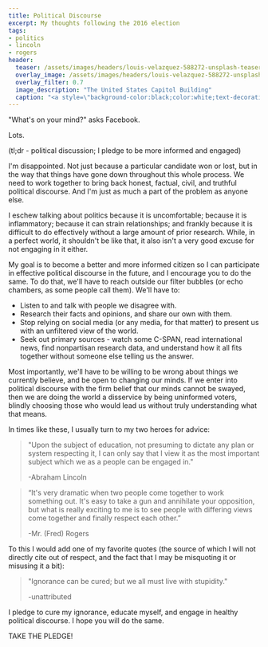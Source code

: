```yaml
---
title: Political Discourse
excerpt: My thoughts following the 2016 election
tags:
- politics
- lincoln
- rogers
header:
  teaser: /assets/images/headers/louis-velazquez-588272-unsplash-teaser.jpg
  overlay_image: /assets/images/headers/louis-velazquez-588272-unsplash.jpg
  overlay_filter: 0.7
  image_description: "The United States Capitol Building"
  caption: "<a style=\"background-color:black;color:white;text-decoration:none;padding:4px 6px;font-family:-apple-system, BlinkMacSystemFont, &quot;San Francisco&quot;, &quot;Helvetica Neue&quot;, Helvetica, Ubuntu, Roboto, Noto, &quot;Segoe UI&quot;, Arial, sans-serif;font-size:12px;font-weight:bold;line-height:1.2;display:inline-block;border-radius:3px;\" href=\"https://unsplash.com/@angelvela?utm_medium=referral&amp;utm_campaign=photographer-credit&amp;utm_content=creditBadge\" target=\"_blank\" rel=\"noopener noreferrer\" title=\"Download free do whatever you want high-resolution photos from Louis Velazquez\"><span style=\"display:inline-block;padding:2px 3px;\"><svg xmlns=\"http://www.w3.org/2000/svg\" style=\"height:12px;width:auto;position:relative;vertical-align:middle;top:-1px;fill:white;\" viewBox=\"0 0 32 32\"><title>unsplash-logo</title><path d=\"M20.8 18.1c0 2.7-2.2 4.8-4.8 4.8s-4.8-2.1-4.8-4.8c0-2.7 2.2-4.8 4.8-4.8 2.7.1 4.8 2.2 4.8 4.8zm11.2-7.4v14.9c0 2.3-1.9 4.3-4.3 4.3h-23.4c-2.4 0-4.3-1.9-4.3-4.3v-15c0-2.3 1.9-4.3 4.3-4.3h3.7l.8-2.3c.4-1.1 1.7-2 2.9-2h8.6c1.2 0 2.5.9 2.9 2l.8 2.4h3.7c2.4 0 4.3 1.9 4.3 4.3zm-8.6 7.5c0-4.1-3.3-7.5-7.5-7.5-4.1 0-7.5 3.4-7.5 7.5s3.3 7.5 7.5 7.5c4.2-.1 7.5-3.4 7.5-7.5z\"></path></svg></span><span style=\"display:inline-block;padding:2px 3px;\">Louis Velazquez</span></a>"
---
```


"What's on your mind?" asks Facebook.

Lots.

(tl;dr - political discussion; I pledge to be more informed and engaged)

<!--more-->

I'm disappointed. Not just because a particular candidate won or lost, but in the way that things have gone down throughout this whole process. We need to work together to bring back honest, factual, civil, and truthful political discourse. And I'm just as much a part of the problem as anyone else.

I eschew talking about politics because it is uncomfortable; because it is inflammatory; because it can strain relationships; and frankly because it is difficult to do effectively without a large amount of prior research. While, in a perfect world, it shouldn't be like that, it also isn't a very good excuse for not engaging in it either.

My goal is to become a better and more informed citizen so I can participate in effective political discourse in the future, and I encourage you to do the same. To do that, we'll have to reach outside our filter bubbles (or echo chambers, as some people call them). We'll have to:

* Listen to and talk with people we disagree with.
* Research their facts and opinions, and share our own with them.
* Stop relying on social media (or any media, for that matter) to present us with an unfiltered view of the world.
* Seek out primary sources - watch some C-SPAN, read international news, find nonpartisan research data, and understand how it all fits together without someone else telling us the answer.

Most importantly, we'll have to be willing to be wrong about things we currently believe, and be open to changing our minds. If we enter into political discourse with the firm belief that our minds cannot be swayed, then we are doing the world a disservice by being uninformed voters, blindly choosing those who would lead us without truly understanding what that means.

In times like these, I usually turn to my two heroes for advice:

> "Upon the subject of education, not presuming to dictate any plan or system respecting it, I can only say that I view it as the most important subject which we as a people can be engaged in."
> <footer> -Abraham Lincoln </footer>

<!-- -->
> “It's very dramatic when two people come together to work something out. It's easy to take a gun and annihilate your opposition, but what is really exciting to me is to see people with differing views come together and finally respect each other.”
> <footer> -Mr. (Fred) Rogers </footer>

To this I would add one of my favorite quotes (the source of which I will not directly cite out of respect, and the fact that I may be misquoting it or misusing it a bit):

> "Ignorance can be cured; but we all must live with stupidity."
> <footer> -unattributed </footer>

I pledge to cure my ignorance, educate myself, and engage in healthy political discourse. I hope you will do the same.

<p class="custom__signature">TAKE THE PLEDGE!</p>
